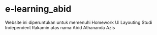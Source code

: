 # e-learning_abid
Website ini diperuntukan untuk memenuhi Homework UI Layouting Studi Independent Rakamin atas nama Abid Athananda Azis
